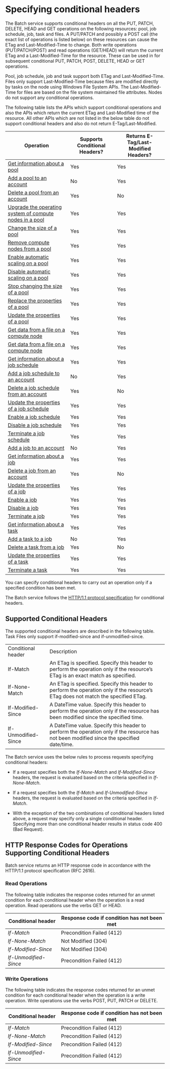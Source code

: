 # Specifying conditional headers

The Batch service supports conditional headers on all the PUT, PATCH, DELETE, HEAD and GET operations on the following resources: pool, job schedule, job, task and files. A PUT/PATCH and possibly a POST call (the exact list of operations is listed below) on these resources can cause the ETag and Last-Modified-Time to change.  Both write operations (PUT/PATCH/POST) and read operations (GET/HEAD) will return the current ETag and a Last-Modified-Time for the resource.  These can be used in for subsequent conditional PUT, PATCH, POST, DELETE, HEAD or GET operations.

Pool, job schedule, job and task support both ETag and Last-Modified-Time. Files only support Last-Modified-Time because files are modified directly by tasks on the node using Windows File System APIs.  The Last-Modified-Time for files are based on the file system maintained file attributes. Nodes do not support any conditional operations.

The following table lists the APIs which support conditional operations and also the APIs which return the current ETag and Last-Modified time of the resource. All other APIs which are not listed in the below table do not support conditional headers and also do not return E-Tag/Last-Modified.

|Operation|Supports Conditional Headers?|Returns E-Tag/Last-Modified Headers?|
|---------------|-----------------------------------|---------------------------------------------|
|[Get information about a pool](../Topic/Get%20information%20about%20a%20pool.md)|Yes|Yes|
|[Add a pool to an account](../Topic/Add%20a%20pool%20to%20an%20account.md)|No|Yes|
|[Delete a pool from an account](../Topic/Delete%20a%20pool%20from%20an%20account.md)|Yes|No|
|[Upgrade the operating system of compute nodes in a pool](../Topic/Upgrade%20the%20operating%20system%20of%20compute%20nodes%20in%20a%20pool.md)|Yes|Yes|
|[Change the size of a pool](../Topic/Change%20the%20size%20of%20a%20pool.md)|Yes|Yes|
|[Remove compute nodes from a pool](../Topic/Remove%20compute%20nodes%20from%20a%20pool.md)|Yes|Yes|
|[Enable automatic scaling on a pool](../Topic/Enable%20automatic%20scaling%20on%20a%20pool.md)|Yes|Yes|
|[Disable automatic scaling on a pool](../Topic/Disable%20automatic%20scaling%20on%20a%20pool.md)|Yes|Yes|
|[Stop changing the size of a pool](../Topic/Stop%20changing%20the%20size%20of%20a%20pool.md)|Yes|Yes|
|[Replace the properties of a pool](../Topic/Replace%20the%20properties%20of%20a%20pool.md)|Yes|Yes|
|[Update the properties of a pool](../Topic/Update%20the%20properties%20of%20a%20pool.md)|Yes|Yes|
|[Get data from a file on a compute node](../Topic/Get%20data%20from%20a%20file%20on%20a%20compute%20node.md)|Yes|Yes|
|[Get data from a file on a compute node](../Topic/Get%20data%20from%20a%20file%20on%20a%20compute%20node.md)|Yes|Yes|
|[Get information about a job schedule](../Topic/Get%20information%20about%20a%20job%20schedule.md)|Yes|Yes|
|[Add a job schedule to an account](../Topic/Add%20a%20job%20schedule%20to%20an%20account.md)|No|Yes|
|[Delete a job schedule from an account](../Topic/Delete%20a%20job%20schedule%20from%20an%20account.md)|Yes|No|
|[Update the properties of a job schedule](../Topic/Update%20the%20properties%20of%20a%20job%20schedule.md)|Yes|Yes|
|[Enable a job schedule](../Topic/Enable%20a%20job%20schedule.md)|Yes|Yes|
|[Disable a job schedule](../Topic/Disable%20a%20job%20schedule.md)|Yes|Yes|
|[Terminate a job schedule](../Topic/Terminate%20a%20job%20schedule.md)|Yes|Yes|
|[Add a job to an account](../Topic/Add%20a%20job%20to%20an%20account.md)|No|Yes|
|[Get information about a job](../Topic/Get%20information%20about%20a%20job%20in%20Batch.md)|Yes|Yes|
|[Delete a job from an account](../Topic/Delete%20a%20job%20from%20an%20account.md)|Yes|No|
|[Update the properties of a job](../Topic/Update%20the%20properties%20of%20a%20job.md)|Yes|Yes|
|[Enable a job](../Topic/Enable%20a%20job.md)|Yes|Yes|
|[Disable a job](../Topic/Disable%20a%20job.md)|Yes|Yes|
|[Terminate a job](../Topic/Terminate%20a%20job.md)|Yes|Yes|
|[Get information about a task](../Topic/Get%20information%20about%20a%20task.md)|Yes|Yes|
|[Add a task to a job](../Topic/Add%20a%20task%20to%20a%20job.md)|No|Yes|
|[Delete a task from a job](../Topic/Delete%20a%20task%20from%20a%20job.md)|Yes|No|
|[Update the properties of a task](../Topic/Update%20the%20properties%20of%20a%20task.md)|Yes|Yes|
|[Terminate a task](../Topic/Terminate%20a%20task.md)|Yes|Yes|

 You can specify conditional headers to carry out an operation only if a specified condition has been met.

 The Batch service follows the [HTTP/1.1 protocol specification](http://go.microsoft.com/fwlink/?linkid=150478) for conditional headers.

## Supported Conditional Headers
 The supported conditional headers are described in the following table.  Task Files only support if-modified-since and if-unmodified-since.

|||
|-|-|
|Conditional header|Description|
|If-Match|An ETag is specified.  Specify this header to perform the operation only if the resource’s ETag is an exact match as specified.|
|If-None-Match|An ETag is specified.  Specify this header to perform the operation only if the resource’s ETag does not match the specified ETag.|
|If-Modified-Since|A DateTime value. Specify this header to perform the operation only if the resource has been modified since the specified time.|
|If-Unmodified-Since|A DateTime value. Specify this header to perform the operation only if the resource has not been modified since the specified date/time.|

 The Batch service uses the below rules to process requests specifying conditional headers:

-   If a request specifies both the *If-None-Match* and *If-Modified-Since* headers, the request is evaluated based on the criteria specified in *If-None-Match*.

-   If a request specifies both the *If-Match* and *If-Unmodified-Since* headers, the request is evaluated based on the criteria specified in *If-Match*.

-   With the exception of the two combinations of conditional headers listed above, a request may specify only a single conditional header. Specifying more than one conditional header results in status code 400 (Bad Request).

## HTTP Response Codes for Operations Supporting Conditional Headers
 Batch service returns an HTTP response code in accordance with the HTTP/1.1 protocol specification (RFC 2616).

### Read Operations
 The following table indicates the response codes returned for an unmet condition for each conditional header when the operation is a read operation. Read operations use the verbs GET or HEAD.

|Conditional header|Response code if condition has not been met|
|------------------------|-------------------------------------------------|
|*If-Match*|Precondition Failed (412)|
|*If-None-Match*|Not Modified (304)|
|*If-Modified-Since*|Not Modified (304)|
|*If-Unmodified-Since*|Precondition Failed (412)|

### Write Operations
 The following table indicates the response codes returned for an unmet condition for each conditional header when the operation is a write operation. Write operations use the verbs POST, PUT, PATCH or DELETE.

|Conditional header|Response code if condition has not been met|
|------------------------|-------------------------------------------------|
|*If-Match*|Precondition Failed (412)|
|*If-None-Match*|Precondition Failed (412)|
|*If-Modified-Since*|Precondition Failed (412)|
|*If-Unmodified-Since*|Precondition Failed (412)|

